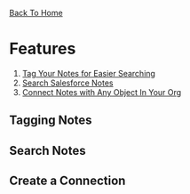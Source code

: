 [Back To Home](index.md)

# Features

1. [Tag Your Notes for Easier Searching](#tagging-notes)
1. [Search Salesforce Notes](#search-notes)
1. [Connect Notes with Any Object In Your Org](#create-a-connection)


## Tagging Notes

## Search Notes

## Create a Connection